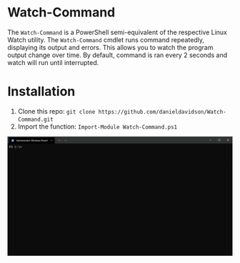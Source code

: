 # Watch-Command
The `Watch-Command` is a PowerShell semi-equivalent of the respective Linux Watch utility. The `Watch-Command` cmdlet runs command repeatedly, displaying its output and errors.  This allows you to watch the program output change over time. By default, command is ran every 2 seconds and watch will run until interrupted.

# Installation
1. Clone this repo: `git clone https://github.com/danieldavidson/Watch-Command.git`
2. Import the function: `Import-Module Watch-Command.ps1`

![Watch-Command gif](install-watch-command.gif)
